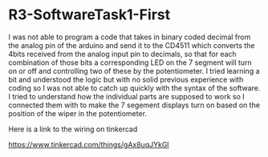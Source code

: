 # R3-SoftwareTask1-First
I was not able to program a code that takes in binary coded decimal from the analog pin of the arduino and send it to the CD4511 which converts the 4bits received from the analog input pin to decimals, so that for each combination of those bits a corresponding LED on the 7 segment will turn on or off and controlling two of these by the potentiometer.  I tried learning a bit and understood the logic but with no solid previous experience with coding so I was not able to catch up quickly with the syntax of the software. 
I tried to understand how the individual parts are supposed to work so I connected them with to make the 7 segement displays turn on based on the position of the wiper in the potentiometer.

Here is a link to the wiring on tinkercad

https://www.tinkercad.com/things/gAx8uqJYkGl
